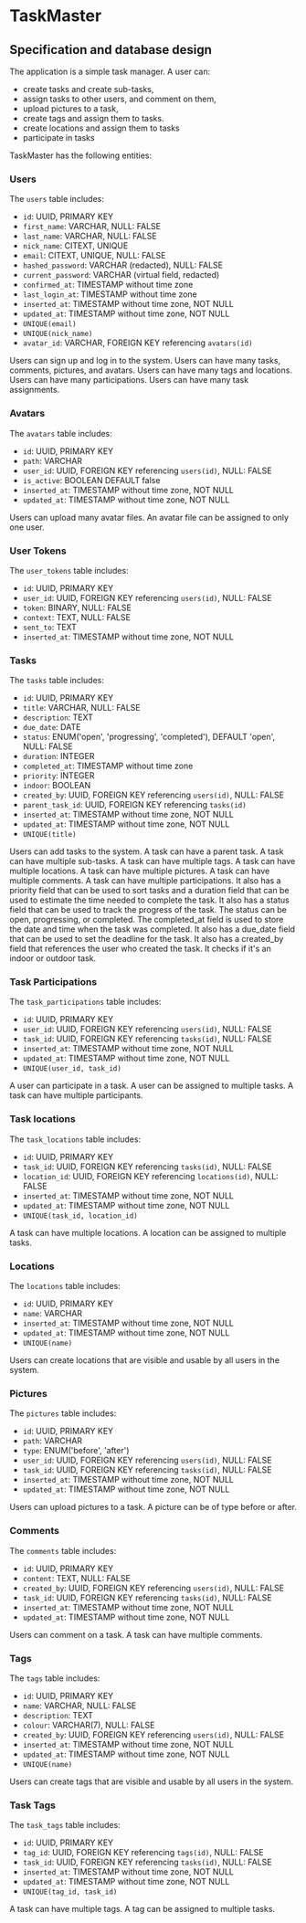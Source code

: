 # TaskMaster

## Specification and database design

The application is a simple task manager. A user can:

- create tasks and create sub-tasks,
- assign tasks to other users, and comment on them,
- upload pictures to a task,
- create tags and assign them to tasks.
- create locations and assign them to tasks
- participate in tasks

TaskMaster has the following entities:

### Users

The `users` table includes:

- `id`: UUID, PRIMARY KEY
- `first_name`: VARCHAR, NULL: FALSE
- `last_name`: VARCHAR, NULL: FALSE
- `nick_name`: CITEXT, UNIQUE
- `email`: CITEXT, UNIQUE, NULL: FALSE
- `hashed_password`: VARCHAR (redacted), NULL: FALSE
- `current_password`: VARCHAR (virtual field, redacted)
- `confirmed_at`: TIMESTAMP without time zone
- `last_login_at`: TIMESTAMP without time zone
- `inserted_at`: TIMESTAMP without time zone, NOT NULL
- `updated_at`: TIMESTAMP without time zone, NOT NULL
- `UNIQUE(email)`
- `UNIQUE(nick_name)`
- `avatar_id`: VARCHAR, FOREIGN KEY referencing `avatars(id)`

Users can sign up and log in to the system. Users can have many tasks, comments, pictures, and avatars. Users can have many tags and locations. Users can have many participations. Users can have many task assignments.

### Avatars

The `avatars` table includes:

- `id`: UUID, PRIMARY KEY
- `path`: VARCHAR
- `user_id`: UUID, FOREIGN KEY referencing `users(id)`, NULL: FALSE
- `is_active`: BOOLEAN DEFAULT false
- `inserted_at`: TIMESTAMP without time zone, NOT NULL
- `updated_at`: TIMESTAMP without time zone, NOT NULL

Users can upload many avatar files. An avatar file can be assigned to only one user.

### User Tokens

The `user_tokens` table includes:

- `id`: UUID, PRIMARY KEY
- `user_id`: UUID, FOREIGN KEY referencing `users(id)`, NULL: FALSE
- `token`: BINARY, NULL: FALSE
- `context`: TEXT, NULL: FALSE
- `sent_to`: TEXT
- `inserted_at`: TIMESTAMP without time zone, NOT NULL

### Tasks

The `tasks` table includes:

- `id`: UUID, PRIMARY KEY
- `title`: VARCHAR, NULL: FALSE
- `description`: TEXT
- `due_date`: DATE
- `status`: ENUM('open', 'progressing', 'completed'), DEFAULT 'open', NULL: FALSE
- `duration`: INTEGER
- `completed_at`: TIMESTAMP without time zone
- `priority`: INTEGER
- `indoor`: BOOLEAN
- `created_by`: UUID, FOREIGN KEY referencing `users(id)`, NULL: FALSE
- `parent_task_id`: UUID, FOREIGN KEY referencing `tasks(id)`
- `inserted_at`: TIMESTAMP without time zone, NOT NULL
- `updated_at`: TIMESTAMP without time zone, NOT NULL
- `UNIQUE(title)`

Users can add tasks to the system. A task can have a parent task. A task can have multiple sub-tasks. A task can have multiple tags. A task can have multiple locations. A task can have multiple pictures. A task can have multiple comments. A task can have multiple participations.
It also has a priority field that can be used to sort tasks and a duration field that can be used to estimate the time needed to complete the task.
It also has a status field that can be used to track the progress of the task. The status can be open, progressing, or completed. The completed_at field is used to store the date and time when the task was completed.
It also has a due_date field that can be used to set the deadline for the task.
It also has a created_by field that references the user who created the task.
It checks if it's an indoor or outdoor task.

### Task Participations

The `task_participations` table includes:

- `id`: UUID, PRIMARY KEY
- `user_id`: UUID, FOREIGN KEY referencing `users(id)`, NULL: FALSE
- `task_id`: UUID, FOREIGN KEY referencing `tasks(id)`, NULL: FALSE
- `inserted_at`: TIMESTAMP without time zone, NOT NULL
- `updated_at`: TIMESTAMP without time zone, NOT NULL
- `UNIQUE(user_id, task_id)`

A user can participate in a task. A user can be assigned to multiple tasks. A task can have multiple participants.

### Task locations

The `task_locations` table includes:

- `id`: UUID, PRIMARY KEY
- `task_id`: UUID, FOREIGN KEY referencing `tasks(id)`, NULL: FALSE
- `location_id`: UUID, FOREIGN KEY referencing `locations(id)`, NULL: FALSE
- `inserted_at`: TIMESTAMP without time zone, NOT NULL
- `updated_at`: TIMESTAMP without time zone, NOT NULL
- `UNIQUE(task_id, location_id)`

A task can have multiple locations. A location can be assigned to multiple tasks.

### Locations

The `locations` table includes:

- `id`: UUID, PRIMARY KEY
- `name`: VARCHAR
- `inserted_at`: TIMESTAMP without time zone, NOT NULL
- `updated_at`: TIMESTAMP without time zone, NOT NULL
- `UNIQUE(name)`

Users can create locations that are visible and usable by all users in the system.

### Pictures

The `pictures` table includes:

- `id`: UUID, PRIMARY KEY
- `path`: VARCHAR
- `type`: ENUM('before', 'after')
- `user_id`: UUID, FOREIGN KEY referencing `users(id)`, NULL: FALSE
- `task_id`: UUID, FOREIGN KEY referencing `tasks(id)`, NULL: FALSE
- `inserted_at`: TIMESTAMP without time zone, NOT NULL
- `updated_at`: TIMESTAMP without time zone, NOT NULL

Users can upload pictures to a task. A picture can be of type before or after.

### Comments

The `comments` table includes:

- `id`: UUID, PRIMARY KEY
- `content`: TEXT, NULL: FALSE
- `created_by`: UUID, FOREIGN KEY referencing `users(id)`, NULL: FALSE
- `task_id`: UUID, FOREIGN KEY referencing `tasks(id)`, NULL: FALSE
- `inserted_at`: TIMESTAMP without time zone, NOT NULL
- `updated_at`: TIMESTAMP without time zone, NOT NULL

Users can comment on a task. A task can have multiple comments.

### Tags

The `tags` table includes:

- `id`: UUID, PRIMARY KEY
- `name`: VARCHAR, NULL: FALSE
- `description`: TEXT
- `colour`: VARCHAR(7), NULL: FALSE
- `created_by`: UUID, FOREIGN KEY referencing `users(id)`, NULL: FALSE
- `inserted_at`: TIMESTAMP without time zone, NOT NULL
- `updated_at`: TIMESTAMP without time zone, NOT NULL
- `UNIQUE(name)`

Users can create tags that are visible and usable by all users in the system.

### Task Tags

The `task_tags` table includes:

- `id`: UUID, PRIMARY KEY
- `tag_id`: UUID, FOREIGN KEY referencing `tags(id)`, NULL: FALSE
- `task_id`: UUID, FOREIGN KEY referencing `tasks(id)`, NULL: FALSE
- `inserted_at`: TIMESTAMP without time zone, NOT NULL
- `updated_at`: TIMESTAMP without time zone, NOT NULL
- `UNIQUE(tag_id, task_id)`

A task can have multiple tags. A tag can be assigned to multiple tasks.
